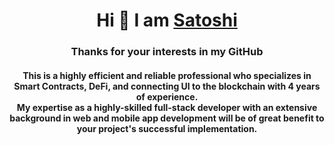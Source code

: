 <h1 align="center">Hi 👋 I am <a href="https://www.linkedin.com/in/satoshi-naoki">Satoshi</a></h1>
<h3 align="center">Thanks for your interests in my GitHub</h3>

<h4 align="center">
This is a highly efficient and reliable professional who specializes in
Smart Contracts, DeFi, and connecting UI to the blockchain with 4
years of experience.<br>
My expertise as a highly-skilled full-stack developer with an extensive
background in web and mobile app development will be of great
benefit to your project's successful implementation.
</h4>

<!-- ![Visitors number: ](https://visitor-badge.laobi.icu/badge?page_id=satoshi-naoki.satoshi-naoki.readme.md) -->
